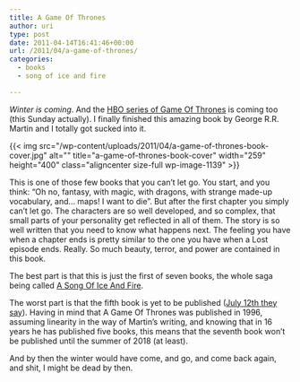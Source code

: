 ```yaml
---
title: A Game Of Thrones
author: uri
type: post
date: 2011-04-14T16:41:46+00:00
url: /2011/04/a-game-of-thrones/
categories:
  - books
  - song of ice and fire

---
```

_Winter is coming_. And the [HBO series of Game Of Thrones][1] is coming too (this Sunday actually). I finally finished this amazing book by George R.R. Martin and I totally got sucked into it.

{{< img src="/wp-content/uploads/2011/04/a-game-of-thrones-book-cover.jpg" alt="" title="a-game-of-thrones-book-cover" width="259" height="400" class="aligncenter size-full wp-image-1139" >}} 

This is one of those few books that you can&#8217;t let go. You start, and you think: &#8220;Oh no, fantasy, with magic, with dragons, with strange made-up vocabulary, and&#8230; maps! I want to die&#8221;. But after the first chapter you simply can&#8217;t let go. The characters are so well developed, and so complex, that small parts of your personality get reflected in all of them. The story is so well written that you need to know what happens next. The feeling you have when a chapter ends is pretty similar to the one you have when a Lost episode ends. Really. So much beauty, terror, and power are contained in this book.

The best part is that this is just the first of seven books, the whole saga being called [A Song Of Ice And Fire][2].

The worst part is that the fifth book is yet to be published ([July 12th they say][3]). Having in mind that A Game Of Thrones was published in 1996, assuming linearity in the way of Martin&#8217;s writing, and knowing that in 16 years he has published five books, this means that the seventh book won&#8217;t be published until the summer of 2018 (at least).

And by then the winter would have come, and go, and come back again, and shit, I might be dead by then.

 [1]: http://www.imdb.com/title/tt0944947/
 [2]: http://en.wikipedia.org/wiki/A_Song_of_Ice_and_Fire
 [3]: http://en.wikipedia.org/wiki/A_Dance_with_Dragons